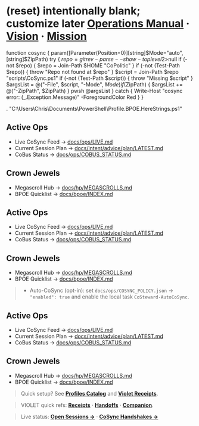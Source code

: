# (reset) intentionally blank; customize later  [Operations Manual](docs/ops/MANUAL/INDEX.md) · [Vision](docs/intent/VISION.md) · [Mission](docs/intent/MISSION.md)
function cosync {
  param([Parameter(Position=0)][string]$Mode="auto", [string]$ZipPath)
  try {
    $repo = git rev-parse --show-toplevel 2>$null
    if (-not $repo) { $repo = Join-Path $HOME "CoPolitic" }
    if (-not (Test-Path $repo)) { throw "Repo not found at $repo" }
    $script = Join-Path $repo "scripts\CoSync.ps1"
    if (-not (Test-Path $script)) { throw "Missing $script" }
    $argsList = @("-File", $script, "-Mode", $Mode)
    if ($ZipPath) { $argsList += @("-ZipPath", $ZipPath) }
    pwsh @argsList
  } catch { Write-Host "cosync error: $($_.Exception.Message)" -ForegroundColor Red }
}

. "C:\Users\Chris\Documents\PowerShell\Profile.BPOE.HereStrings.ps1"

## Active Ops

- Live CoSync Feed → [docs/ops/LIVE.md](docs/ops/LIVE.md)
- Current Session Plan → [docs/intent/advice/plan/LATEST.md](docs/intent/advice/plan/LATEST.md)
- CoBus Status → [docs/ops/COBUS_STATUS.md](docs/ops/COBUS_STATUS.md)

## Crown Jewels

- Megascroll Hub → [docs/hp/MEGASCROLLS.md](docs/hp/MEGASCROLLS.md)
- BPOE Quicklist → [docs/bpoe/INDEX.md](docs/bpoe/INDEX.md)

## Active Ops

- Live CoSync Feed → [docs/ops/LIVE.md](docs/ops/LIVE.md)
- Current Session Plan → [docs/intent/advice/plan/LATEST.md](docs/intent/advice/plan/LATEST.md)
- CoBus Status → [docs/ops/COBUS_STATUS.md](docs/ops/COBUS_STATUS.md)

## Crown Jewels

- Megascroll Hub → [docs/hp/MEGASCROLLS.md](docs/hp/MEGASCROLLS.md)
- BPOE Quicklist → [docs/bpoe/INDEX.md](docs/bpoe/INDEX.md)

> - Auto-CoSync (opt-in): set `docs/ops/COSYNC_POLICY.json` → `"enabled": true` and enable the local task `CoSteward-AutoCoSync`.

## Active Ops

- Live CoSync Feed → [docs/ops/LIVE.md](docs/ops/LIVE.md)
- Current Session Plan → [docs/intent/advice/plan/LATEST.md](docs/intent/advice/plan/LATEST.md)
- CoBus Status → [docs/ops/COBUS_STATUS.md](docs/ops/COBUS_STATUS.md)

## Crown Jewels

- Megascroll Hub → [docs/hp/MEGASCROLLS.md](docs/hp/MEGASCROLLS.md)
- BPOE Quicklist → [docs/bpoe/INDEX.md](docs/bpoe/INDEX.md)




> Quick setup? See **[Profiles Catalog](docs/bpoe/Profiles.Catalog.md)** and **[Violet Receipts](docs/ops/RECEIPTS.md)**.

> VIOLET quick refs: **[Receipts](docs/ops/RECEIPTS.md)** · **[Handoffs](docs/ops/HANDOFFS.md)** · **[Companion](docs/bpoe/VIOLET.Companion.md)**.

> Live status: **[Open Sessions →](docs/ops/SESSIONS.md#open-sessions)** · **[CoSync Handshakes →](docs/ops/COSYNC.md#entries)**

